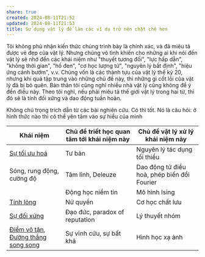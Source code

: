 ```yaml
---
share: true
created: 2024-08-11T21:52
updated: 2024-08-11T21:53
title: Sử dụng vật lý để làm các ví dụ trở nên chặt chẽ hơn
---
```

Tôi không phủ nhận kiến thức chúng trình bày là chính xác, và đã miêu tả được vẻ đẹp của vật lý. Nhưng chúng vô tình khiến cho những ai khi nói đến vật lý sẽ nhớ đến các khái niệm như "thuyết tương đối", "lực hấp dẫn", "không thời gian", "hố đen", "cơ học lượng tử", "nguyên lý bất định", "hiệu ứng cánh bướm", v.v. Chúng vốn là các thành tựu của vật lý thế kỷ 20, nhưng khi quá tập trung vào những chủ đề này, thì những gì cốt lõi của vật lý đã bị bỏ quên. Bản thân tôi cũng nghĩ nhiều nhà vật lý cũng không để ý đến điều này. Theo tôi nghĩ, nếu phải miêu tả thế giới vật lý trong hai từ, thì đó sẽ là tính đối xứng và dao động tuần hoàn.

Không chú trọng trích dẫn từ các bài nghiên cứu. Có thì tốt. Nó là câu hỏi: ở hình thức nào thì có thể yên tâm vào sự hiểu của mình

| Khái niệm                                  | Chủ đề triết học quan tâm tới khái niệm này | Chủ đề vật lý xử lý khái niệm này           |
| ------------------------------------------ | ------------------------------------------- | ------------------------------------------- |
| [Sự tối ưu hoá](./S%E1%BB%B1%20t%E1%BB%91i%20%C6%B0u%20ho%C3%A1.md)                          | Tư bản                                      | Nguyên lý tác dụng tối thiểu                |
| Sóng, rung động, cường độ                  | Tâm linh, Deleuze                           | Dao động tử điều hoà, phép biến đổi Fourier |
|                                            | Động học niềm tin                           | Mô hình Ising                               |
| [Tính lỏng](./T%C3%ADnh%20l%E1%BB%8Fng.md)                              | Nữ quyền                                    | Cơ học chất lưu                             |
| [Sự đối xứng](./S%E1%BB%B1%20%C4%91%E1%BB%91i%20x%E1%BB%A9ng.md)                            | Đạo đức, paradox of reputation                                    | Lý thuyết nhóm                              |
| [Điểm vô tận](./%C4%90i%E1%BB%83m%20v%C3%B4%20t%E1%BA%ADn.md), [Đường thẳng song song](./%C4%90%C6%B0%E1%BB%9Dng%20th%E1%BA%B3ng%20song%20song.md) | Sự vĩnh cửu, sự bất khả                     | Hình học xạ ảnh                             |